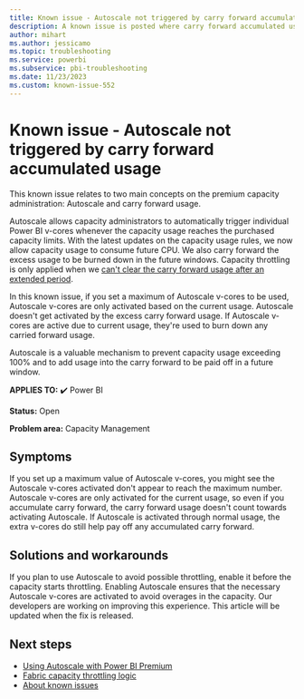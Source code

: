 ```yaml
---
title: Known issue - Autoscale not triggered by carry forward accumulated usage
description: A known issue is posted where carry forward accumulated usage doesn't trigger Autoscale
author: mihart
ms.author: jessicamo
ms.topic: troubleshooting
ms.service: powerbi
ms.subservice: pbi-troubleshooting
ms.date: 11/23/2023
ms.custom: known-issue-552
---
```


# Known issue - Autoscale not triggered by carry forward accumulated usage

This known issue relates to two main concepts on the premium capacity administration: Autoscale and carry forward usage.

Autoscale allows capacity administrators to automatically trigger individual Power BI v-cores whenever the capacity usage reaches the purchased capacity limits. With the latest updates on the capacity usage rules, we now allow capacity usage to consume future CPU. We also carry forward the excess usage to be burned down in the future windows. Capacity throttling is only applied when we [can't clear the carry forward usage after an extended period](/fabric/enterprise/throttling#future-smoothed-consumption).

In this known issue, if you set a maximum of Autoscale v-cores to be used, Autoscale v-cores are only activated based on the current usage. Autoscale doesn't get activated by the excess carry forward usage.
If Autoscale v-cores are active due to current usage, they're used to burn down any carried forward usage.

Autoscale is a valuable mechanism to prevent capacity usage exceeding 100% and to add usage into the carry forward to be paid off in a future window.

**APPLIES TO:** ✔️ Power BI

**Status:** Open

**Problem area:** Capacity Management

## Symptoms

If you set up a maximum value of Autoscale v-cores, you might see the Autoscale v-cores activated don't appear to reach the maximum number. Autoscale v-cores are only activated for the current usage, so even if you accumulate carry forward, the carry forward usage doesn't count towards activating Autoscale. If Autoscale is activated through normal usage, the extra v-cores do still help pay off any accumulated carry forward.

## Solutions and workarounds

If you plan to use Autoscale to avoid possible throttling, enable it before the capacity starts throttling.  Enabling Autoscale ensures that the necessary Autoscale v-cores are activated to avoid overages in the capacity.  Our developers are working on improving this experience. This article will be updated when the fix is released.

## Next steps

- [Using Autoscale with Power BI Premium](/power-bi/enterprise/service-premium-auto-scale)
- [Fabric capacity throttling logic](/fabric/enterprise/throttling)
- [About known issues](/power-bi/troubleshoot/known-issues/power-bi-known-issues)
